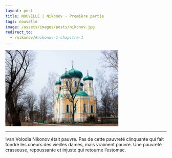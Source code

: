 ```yaml
---
layout: post
title: NOUVELLE | Nikonov - Première partie
tags: nouvelle
image: /assets/images/posts/nikonov.jpg
redirect_to:
  - /nikonov/#nikonov-1-chapitre-1
---
```


<img src="/assets/images/posts/nikonov.jpg" width="70%" class="center">

---

Ivan Volodia Nikonov était pauvre. Pas de cette pauvreté clinquante qui fait fondre les coeurs des vieilles dames,
mais vraiment pauvre. Une pauvreté crasseuse, repoussante et injuste qui retourne l’estomac.

<!--more-->
